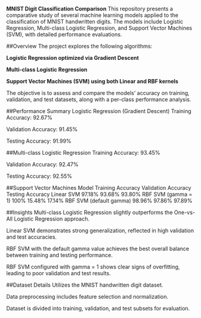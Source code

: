 **MNIST Digit Classification Comparison**
This repository presents a comparative study of several machine learning models applied to the classification of MNIST handwritten digits. 
The models include Logistic Regression, Multi-class Logistic Regression, and Support Vector Machines (SVM), with detailed performance evaluations.

##Overview
The project explores the following algorithms:

**Logistic Regression optimized via Gradient Descent**

**Multi-class Logistic Regression**

**Support Vector Machines (SVM) using both Linear and RBF kernels**

The objective is to assess and compare the models’ accuracy on training, validation, and test datasets, along with a per-class performance analysis.

##Performance Summary
Logistic Regression (Gradient Descent)
Training Accuracy: 92.67%

Validation Accuracy: 91.45%

Testing Accuracy: 91.99%

##Multi-class Logistic Regression
Training Accuracy: 93.45%

Validation Accuracy: 92.47%

Testing Accuracy: 92.55%

##Support Vector Machines
Model	                  Training Accuracy	    Validation Accuracy	    Testing Accuracy
Linear SVM	            97.18%	              93.68%	                93.80%
RBF SVM (gamma = 1)	    100%                	15.48%	                17.14%
RBF SVM (default gamma)	98.96%	              97.86%	                97.89%

##Insights
Multi-class Logistic Regression slightly outperforms the One-vs-All Logistic Regression approach.

Linear SVM demonstrates strong generalization, reflected in high validation and test accuracies.

RBF SVM with the default gamma value achieves the best overall balance between training and testing performance.

RBF SVM configured with gamma = 1 shows clear signs of overfitting, leading to poor validation and test results.

##Dataset Details
Utilizes the MNIST handwritten digit dataset.

Data preprocessing includes feature selection and normalization.

Dataset is divided into training, validation, and test subsets for evaluation.
